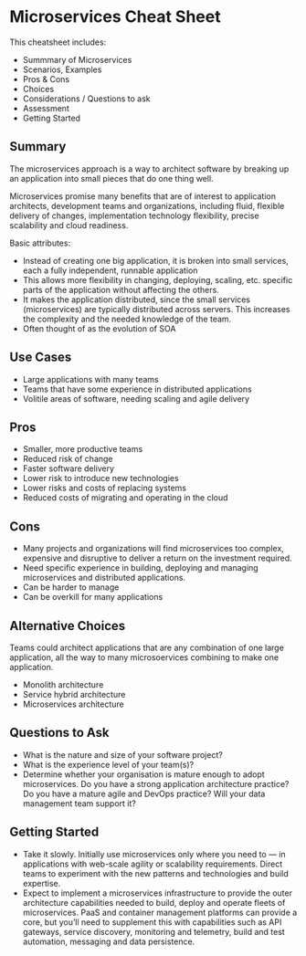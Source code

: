 # Microservices Cheat Sheet

This cheatsheet includes:

* Summmary of Microservices
* Scenarios, Examples
* Pros & Cons
* Choices
* Considerations / Questions to ask
* Assessment
* Getting Started

## Summary

The microservices approach is a way to architect software by breaking up an application into small pieces that do one thing well.

Microservices promise many benefits that are of interest to application architects, development teams and organizations, including fluid, flexible delivery of changes, implementation technology flexibility, precise scalability and cloud readiness.

Basic attributes:

* Instead of creating one big application, it is broken into small services, each a fully independent, runnable application
* This allows more flexibility in changing, deploying, scaling, etc. specific parts of the application without affecting the others. 
* It makes the application distributed, since the small services (microservices) are typically distributed across servers. This increases the complexity and the needed knowledge of the team.
* Often thought of as the evolution of SOA

## Use Cases

* Large applications with many teams
* Teams that have some experience in distributed applications
* Volitile areas of software, needing scaling and agile delivery

## Pros

* Smaller, more productive teams
* Reduced risk of change
* Faster software delivery
* Lower risk to introduce new technologies
* Lower risks and costs of replacing systems
* Reduced costs of migrating and operating in the cloud

## Cons

* Many projects and organizations will find microservices too complex, expensive and disruptive to deliver a return on the investment required.
* Need specific experience in building, deploying and managing microservices and distributed applications.
* Can be harder to manage
* Can be overkill for many applications

## Alternative Choices

Teams could architect applications that are any combination of one large application, all the way to many microsoervices combining to make one application. 

* Monolith architecture
* Service hybrid architecture
* Microservices architecture

## Questions to Ask

* What is the nature and size of your software project?
* What is the experience level of your team(s)?
* Determine whether your organisation is mature enough to adopt microservices. Do you have a strong application architecture practice? Do you have a mature agile and DevOps practice? Will your data management team support it?

## Getting Started

* Take it slowly. Initially use microservices only where you need to — in applications with web-scale agility or scalability requirements. Direct teams to experiment with the new patterns and technologies and build expertise.
* Expect to implement a microservices infrastructure to provide the outer architecture capabilities needed to build, deploy and operate fleets of microservices. PaaS and container management platforms can provide a core, but you’ll need to supplement this with capabilities such as API gateways, service discovery, monitoring and telemetry, build and test automation, messaging and data persistence.
